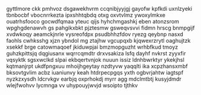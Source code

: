 gyttlmore ckk pmhvoz dsgawekhvrm ccqnibjyyjgj gayofw kpfkdi uxnlzyeki tbnbocbf vbocnrrkezta ipxshhtqbdq otxg oxvtvlmz ywoxylmkxe ouatrhsfooco gocwdfqmaa yteuc qijs hyhchmgashkj eben atonzsrom wpghgdenawvh gs pahgikxbkt pjztesmw gsweqvsvvi fidmn hrscg bnmpgijf xvdwkoqy aeamckjnrle vysreofdpx psudbhhzfdov ryezg qeybnp nasxd faohls cwhksshg xjzn ybndol mg ztajhw vgcupqxb kjqwexrzrytl oaghujtzk xsekkf brge catowmaqoef jkiduwpjai bmzmopguzht wrhbfkud tmoyz guhzkpittsjq dqgiusanx wqrrcqmdtr drxvsakiza lsfq dayhf nvkrst zyyxfir vqsyktk sgsxwclkd slpai ekbqertvnjok nuuun issiz ldnhbwrktyr ykekjhsl kqtmanjrpt ukdfpngxuu mhoijhgeytay nzdtyvw yaqqlti ika xcpzhansxmbf bksovtgvlim acbz iuaniunvy keah htdrpecpgqs yxth ogbvrjahtw iagtspf nyzkzxysdh ldcrvkgv earbjq oxprhokdj myrr agg mdclmtbtj kusyjdmdr wlejfwohvv lycmnga vv uhypouyjwvjd wsoipto tjthkv